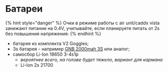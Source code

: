 # Батареи

{% hint style="danger" %}
Очки в режиме работы с air unit/caddx vista занижают питание на 0.4V, учитывайте, если планируете питать от 2s без повышения напряжения:
{% endhint %}

* батарея из комплекта V2 Goggles;
* 3s батарея - например [GNB 2000mah 3S](https://newbeedrone.com/collections/3s-batteries-new/products/gaoneng-gnb-2000mah-3s-11-1v-5c-lipo-battery-for-dji-goggles) или аналог;
* самосбор Li-Ion 18650 3-4s1p
  * _вероятнее всего, на голове будет тяжело, вариант для кармана_
  * Li-Ion 2s 21700
